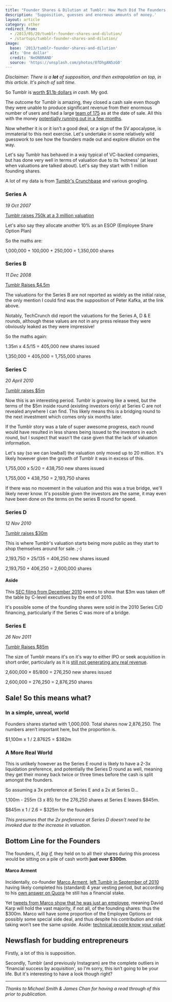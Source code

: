 ```yaml
---
title: "Founder Shares & Dilution at Tumblr: How Much Did The Founders Make?"
description: 'Supposition, guesses and enormous amounts of money.'
layout: article
category: other
redirect_from:
  - /2013/05/20/tumblr-founder-shares-and-dilution/
  - /startups/tumblr-founder-shares-and-dilution/
image:
  base: '2013/tumblr-founder-shares-and-dilution'
  alt: 'One dollar'
  credit: 'NeONBRAND'
  source: 'https://unsplash.com/photos/8fDhgAN5zG0'
---
```


_Disclaimer: There is a __lot__ of supposition, and then extrapolation on top, in this article. It's pinch of salt time._

So Tumblr is [worth $1.1b dollars](https://online.wsj.com/article/SB10001424127887324787004578493130789235150.html) _in cash_. My god.

The outcome for Tumblr is amazing, they closed a cash sale even though they were unable to produce significant revenue from their enormous number of users and had a large [team of 175](https://en.wikipedia.org/wiki/Tumblr) as at the date of sale. All this with the money [potentially running out in a few months](https://techcrunch.com/2013/05/17/tumblr-is-not-impressed/).

Now whether it is or it isn’t a good deal, or a sign of the SV apocalypse, is immaterial to this next exercise. Let's undertake in some relatively wild guesswork to see how the founders made out and explore dilution on the way.

Let's say Tumblr has behaved in a way typical of VC-backed companies, but has done very well in terms of valuation due to its 'hotness' (at least when valuations are talked about). Let's say they start with 1 million founding shares.

A lot of my data is from [Tumblr's Crunchbase](https://www.crunchbase.com/organization/tumblr) and various googling.

### Series A

_19 Oct 2007_

[Tumblr raises 750k at a 3 million valuation](https://www.businessinsider.com/2007/10/tumblr-funded-750k-vimeo)

Let's also say they allocate another 10% as an ESOP (Employee Share Option Plan)

So the maths are:

1,000,000 + 100,000 + 250,000 = 1,350,000 shares

### Series B

_11 Dec 2008_

[Tumblr Raises $4.5m](http://allthingsd.com/20081211/who-said-web-20-was-rip-microblog-tumblr-raises-45-million-expectations/)

The valuations for the Series B are not reported as widely as the initial raise, the only mention I could find was the supposition of Peter Kafka, at the link above.

Notably, TechCrunch did report the valuations for the Series A, D & E rounds, although these values are not in any press release they were obviously leaked as they were impressive!

So the maths again:

1.35m x 4.5/15 = 405,000 new shares issued

1,350,000 + 405,000 = 1,755,000 shares

### Series C

_20 April 2010_

[Tumblr raises $5m](http://allthingsd.com/20100420/tumblr-raises-another-5-million-from-spark-and-union-square-now-it-wants-your-money/)

Now this is an interesting period. Tumblr is growing like a weed, but the terms of the $5m inside round (existing investors only) at Series C are not revealed anywhere I can find. This likely means this is a bridging round to the next investment which comes only six months later.

If the Tumblr story was a tale of super awesome progress, each round would have resulted in less shares being issued to the investors in each round, but I suspect that wasn’t the case given that the lack of valuation information.

Let's say (so we can lowball) the valuation only moved up to 20 million. It's likely however given the growth of Tumblr it was in excess of this.

1,755,000 x 5/20 = 438,750 new shares issued

1,755,000 + 438,750 = 2,193,750 shares

If there was no movement in the valuation and this was a true bridge, we'll likely never know. It's possible given the investors are the same, it may even have been done on the terms on the series B round for speed.

### Series D

_12 Nov 2010_

[Tumblr raises $30m](https://www.businessinsider.com/tumblr-sequoia-funding-2010-11)

This is where Tumblr's valuation starts being more public as they start to shop themselves around for sale. ;-)

2,193,750 × 25/135 = 406,250 new shares issued

2,193,750 + 406,250 = 2,600,000 shares

#### Aside

This [SEC filing from December 2010](https://www.sec.gov/Archives/edgar/data/1419012/000141901210000003/xslFormDX01/primary_doc.xml) seems to show that $3m was taken off the table by C-level executives by the end of 2010.

It's possible some of the founding shares were sold in the 2010 Series C/D financing, particularly if the Series C was more of a bridge.

### Series E

_26 Nov 2011_

[Tumblr Raises $85m](https://observer.com/2011/09/tumblr-raises-an-85-million-series-e/)

The size of Tumblr means it's on it's way to either IPO or seek acquisition in short order, particularly as it is [still not generating any real revenue](https://www.daniellemorrill.com/2013/05/the-3b-exit-tumblr-could-have-had/).

2,600,000 × 85/800 = 276,250 new shares issued

2,600,000 + 276,250 = 2,876,250 shares

## Sale! So this means what?

### In a simple, unreal, world

Founders shares started with 1,000,000. Total shares now 2,876,250. The numbers aren’t important here, but the proportion is.

$1,100m x 1 / 2.87625 = $382m

### A More Real World

This is unlikely however as the Series E round is likely to have a 2-3x liquidation preference, and potentially the Series D round as well, meaning they get their money back twice or three times before the cash is split amongst the founders.

So assuming a 3x preference at Series E and a 2x at Series D…

1,100m - 255m (3 x 85) for the 276,250 shares at Series E leaves $845m.

$845m x 1 / 2.6 = $325m for the founders

_This presumes that the 2x preference at Series D doesn’t need to be invoked due to the increase in valuation._

## Bottom Line for the Founders

The founders, if, _big if,_ they held on to all their shares during this process would be sitting on a pile of cash worth **just over $300m**.

#### Marco Arment

Incidentally, co-founder [Marco Arment](https://marco.org), [left Tumblr in September of 2010](https://marco.org/2010/09/21/job-transition) having likely completed his (standard) 4 year vesting period, but according to his [own answer on Quora](https://www.quora.com/Does-Marco-Arment-still-have-a-financial-stake-in-Tumblr) he still has a financial stake.

Yet [tweets from Marco show that he was just an employee](https://web.archive.org/web/20131219172933/https://twitter.com/marcoarment/status/335483318311194624), meaning David Karp will hold the vast majority, if not all, of the founding shares: thus the $300m. Marco will have some proportion of the Employee Options or possibly some special side deal, and thus despite his contribution and risk taking won’t see the same upside. Aside: [technical people know your value!](/other/pay-equity-and-startups/)

## Newsflash for budding entrepreneurs

Firstly, a lot of this is supposition.

Secondly, Tumblr (and previously Instagram) are the complete outliers in 'financial success by acquisition', so I'm sorry, this isn’t going to be your life. But it's interesting to have a look though right?

-----

_Thanks to Michael Smith & James Chan for having a read through of this prior to publication._
